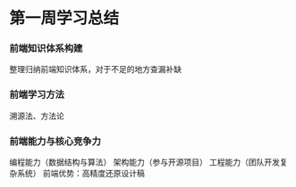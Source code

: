 # 第一周学习总结
### 前端知识体系构建
整理归纳前端知识体系，对于不足的地方查漏补缺
### 前端学习方法
溯源法、方法论
### 前端能力与核心竞争力
编程能力（数据结构与算法）
架构能力（参与开源项目）
工程能力（团队开发复杂系统）
前端优势：高精度还原设计稿
